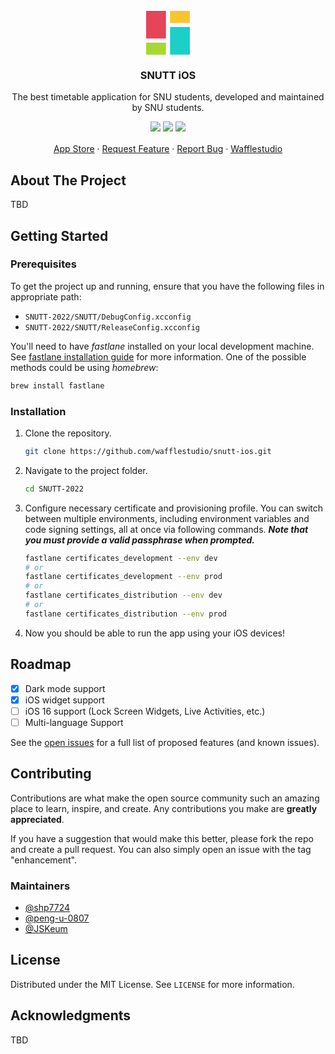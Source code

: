 
<!-- PROJECT LOGO -->
<br />
<div align="center">
  <a href="https://github.com/wafflestudio/snutt-ios">
    <!-- <img src="images/logo.png" alt="Logo" width="80" height="80"> -->
    <svg xmlns="http://www.w3.org/2000/svg" width="70" height="70" viewBox="0 0 27 27" id="logo"><g fill="none" fill-rule="evenodd"><path fill="#E54459" d="M0 0h12.226v17.066H0z"></path><path fill="#1BD0C8" d="M14.774 9.934H27V27H14.774z"></path><path fill="#FAC42D" d="M14.774 0H27v7.387H14.774z"></path><path fill="#A6D930" d="M0 19.613h12.226V27H0z"></path></g></svg>
  </a>

  <h3 align="center">SNUTT iOS</h3>

  <p align="center">
    The best timetable application for SNU students, developed and maintained by SNU students.
    <div style=" padding-bottom: 1rem;">
    <img src="https://img.shields.io/badge/SwiftUI-F05138?style=for-the-badge&logo=swift&logoColor=white"/>
    <img src="https://img.shields.io/badge/Fastlane-68BD49?style=for-the-badge&logo=xcode&logoColor=white"/>
    <img src="https://img.shields.io/badge/Xcode-147EFB?style=for-the-badge&logo=xcode&logoColor=white"/>
    </div>
    <a href="https://apps.apple.com/kr/app/snutt-%EC%84%9C%EC%9A%B8%EB%8C%80%ED%95%99%EA%B5%90-%EC%8B%9C%EA%B0%84%ED%91%9C-%EC%95%B1/id1215668309">App Store</a>
    ·
    <a href="https://github.com/wafflestudio/snutt-ios/issues">Request Feature</a>
    ·
    <a href="https://github.com/wafflestudio/snutt-ios/issues">Report Bug</a>
    ·
    <a href="https://wafflestudio.com/">Wafflestudio</a>
  </p>
</div>


<!-- ABOUT THE PROJECT -->
## About The Project

TBD

<!-- GETTING STARTED -->
## Getting Started


### Prerequisites

To get the project up and running, ensure that you have the following files in appropriate path:

- `SNUTT-2022/SNUTT/DebugConfig.xcconfig`
- `SNUTT-2022/SNUTT/ReleaseConfig.xcconfig`

You'll need to have *fastlane* installed on your local development machine. See [fastlane installation guide](https://docs.fastlane.tools/) for more information. One of the possible methods could be using *homebrew*:

```sh
brew install fastlane
```

### Installation

1. Clone the repository.
   
   ```sh
   git clone https://github.com/wafflestudio/snutt-ios.git
   ```
2. Navigate to the project folder.
   
   ```sh
   cd SNUTT-2022
   ```

3. Configure necessary certificate and provisioning profile. You can switch between multiple environments, including environment variables and code signing settings, all at once via following commands. ***Note that you must provide a valid passphrase when prompted.***
   
   ```sh
   fastlane certificates_development --env dev
   # or
   fastlane certificates_development --env prod
   # or
   fastlane certificates_distribution --env dev
   # or
   fastlane certificates_distribution --env prod
   ```

4. Now you should be able to run the app using your iOS devices!

<!-- ROADMAP -->
## Roadmap

- [x] Dark mode support
- [x] iOS widget support
- [ ] iOS 16 support (Lock Screen Widgets, Live Activities, etc.)
- [ ] Multi-language Support

See the [open issues](https://github.com/wafflestudio/snutt-ios/issues) for a full list of proposed features (and known issues).


<!-- CONTRIBUTING -->
## Contributing

Contributions are what make the open source community such an amazing place to learn, inspire, and create. Any contributions you make are **greatly appreciated**.

If you have a suggestion that would make this better, please fork the repo and create a pull request. You can also simply open an issue with the tag "enhancement".

### Maintainers

* [@shp7724](https://github.com/shp7724)
* [@peng-u-0807](https://github.com/peng-u-0807)
* [@JSKeum](https://github.com/JSKeum)

<!-- LICENSE -->
## License

Distributed under the MIT License. See `LICENSE` for more information.

<!-- ACKNOWLEDGMENTS -->
## Acknowledgments

TBD

[SwiftUI]: https://img.shields.io/badge/SwiftUI-F05138?style=for-the-badge&logo=swift&logoColor=white
